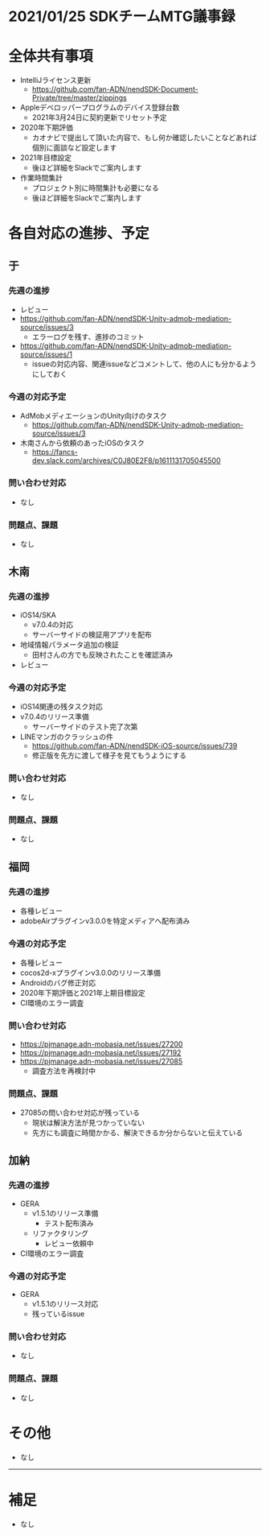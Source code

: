 # 2021/01/25 SDKチームMTG議事録

# 全体共有事項
- IntelliJライセンス更新
  - https://github.com/fan-ADN/nendSDK-Document-Private/tree/master/zippings
- Appleデベロッパープログラムのデバイス登録台数
  - 2021年3月24日に契約更新でリセット予定
- 2020年下期評価
  - カオナビで提出して頂いた内容で、もし何か確認したいことなどあれば個別に面談など設定します
- 2021年目標設定
  - 後ほど詳細をSlackでご案内します
- 作業時間集計
  - プロジェクト別に時間集計も必要になる
  - 後ほど詳細をSlackでご案内します

# 各自対応の進捗、予定
## 于
### 先週の進捗
- レビュー
- https://github.com/fan-ADN/nendSDK-Unity-admob-mediation-source/issues/3
  - エラーログを残す、進捗のコミット
- https://github.com/fan-ADN/nendSDK-Unity-admob-mediation-source/issues/1
  - issueの対応内容、関連issueなどコメントして、他の人にも分かるようにしておく

### 今週の対応予定
- AdMobメディエーションのUnity向けのタスク
  - https://github.com/fan-ADN/nendSDK-Unity-admob-mediation-source/issues/3
- 木南さんから依頼のあったiOSのタスク
  - https://fancs-dev.slack.com/archives/C0J80E2F8/p1611131705045500

### 問い合わせ対応
- なし

### 問題点、課題
- なし


## 木南
### 先週の進捗
- iOS14/SKA
  - v7.0.4の対応
  - サーバーサイドの検証用アプリを配布
- 地域情報パラメータ追加の検証
  - 田村さんの方でも反映されたことを確認済み
- レビュー

### 今週の対応予定
- iOS14関連の残タスク対応
- v7.0.4のリリース準備
  - サーバーサイドのテスト完了次第
- LINEマンガのクラッシュの件
  - https://github.com/fan-ADN/nendSDK-iOS-source/issues/739
  - 修正版を先方に渡して様子を見てもうようにする

### 問い合わせ対応
- なし

### 問題点、課題
- なし


## 福岡
### 先週の進捗
- 各種レビュー
- adobeAirプラグインv3.0.0を特定メディアへ配布済み

### 今週の対応予定
- 各種レビュー
- cocos2d-xプラグインv3.0.0のリリース準備
- Androidのバグ修正対応
- 2020年下期評価と2021年上期目標設定
- CI環境のエラー調査

### 問い合わせ対応
- https://pjmanage.adn-mobasia.net/issues/27200
- https://pjmanage.adn-mobasia.net/issues/27192
- https://pjmanage.adn-mobasia.net/issues/27085
  - 調査方法を再検討中

### 問題点、課題
- 27085の問い合わせ対応が残っている
  - 現状は解決方法が見つかっていない
  - 先方にも調査に時間かかる、解決できるか分からないと伝えている

## 加納
### 先週の進捗
- GERA
  - v1.5.1のリリース準備
    - テスト配布済み
  - リファクタリング
    - レビュー依頼中
- CI環境のエラー調査

### 今週の対応予定
- GERA
  - v1.5.1のリリース対応
  - 残っているissue

### 問い合わせ対応
- なし

### 問題点、課題
- なし

# その他
- なし

----

# 補足
- なし
